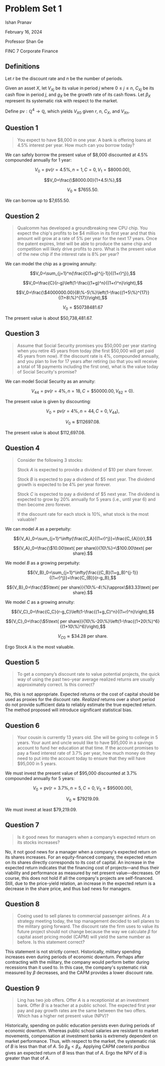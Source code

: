 # Problem Set 1

Ishan Pranav

February 16, 2024

Professor Shan Ge

FINC 7 Corporate Finance

## Definitions

Let $r$ be the discount rate and $n$ be the number of periods.

Given an asset $X$, let ${V_X}_j$ be its value in period $j$ where $0\leq j\leq
n$, ${C_X}_j$ be its cash flow in period $j$, and $g_X$ be the growth rate of
its cash flows. Let $\beta_X$ represent its systematic risk with respect to the
market.

Define $\mathrm{pv}:\mathbb{Q}^4\to\mathbb{Q}$, which yields ${V_X}_0$ given
$r$, $n$, $C_X$, and ${V_X}_n$.

## Question 1

> You expect to have \$8,000 in one year. A bank is offering loans at 4.5\%
> interest per year. How much can you borrow today?

We can safely borrow the present value of \$8,000 discounted at 4.5\% compounded
annually for 1 year:

$$V_0=\mathrm{pv}(r=4.5\%,\,n=1,\,C=0,\,V_1=\$8000.00),$$

$$V_0=\frac{\$8000.00}{1+4.5\%},$$

$$V_0\approx\$7655.50.$$

We can borrow up to \$7,655.50.

## Question 2

> Qualcomm has developed a groundbreaking new CPU chip. You expect the chip's
> profits to be \$4 million in its first year and that this amount will grow at
> a rate of 5\% per year for the next 17 years. Once the patent expires, Intel
> will be able to produce the same chip and competition will likely drive
> profits to zero. What is the present value of the new chip if the interest
> rate is 8\% per year?

We can model the chip as a growing annuity:

$$V_0=\sum_{j=1}^n{\frac{C(1+g)^{j-1}}{(1+r)^j}},$$

$$V_0=\frac{C}{r-g}\left(1-\frac{(1+g)^n}{(1+r)^n}\right),$$

$$V_0=\frac{\$4000000.00}{8\%-5\%}\left(1-\frac{(1+5\%)^{17}}{(1+8\%)^{17}}\right),$$

$$V_0=\$50738481.67$$

The present value is about $50,738,481.67.

## Question 3

> Assume that Social Security promises you $50,000 per year starting when you
> retire 45 years from today (the first $50,000 will get paid 45 years from
> now). If the discount rate is 4%, compounded annually, and you plan to live
> for 17 years after retiring (so that you will receive a total of 18 payments
> including the first one), what is the value today of Social Security's
> promise?

We can model Social Security as an annuity:

$$V_{44}=\mathrm{pv}(r=4\%,\,n=18,\,C=\$50000.00,\,V_{62}=0).$$

The present value is given by discounting:

$$V_0=\mathrm{pv}(r=4\%,\,n=44,\,C=0,\,V_{44}),$$

$$V_0\approx\$112697.08.$$

The present value is about \$112,697.08.

## Question 4

> Consider the following 3 stocks:
>
> Stock $A$ is expected to provide a dividend of \$10 per share forever.
>
> Stock $B$ is expected to pay a dividend of \$5 next year. The dividend growth
> is expected to be 4\% per year forever.
>
> Stock $C$ is expected to pay a dividend of \$5 next year. The dividend is
> expected to grow by 20\% annually for 5 years (i.e., until year 6) and then
> become zero forever.
>
> If the discount rate for each stock is 10\%, what stock is the most valuable?

We can model $A$ as a perpetuity:

$${V_A}_0=\sum_{j=1}^\infty{\frac{C_A}{(1+r)^j}}=\frac{C_{A}}{r},$$

$${V_A}_0=\frac{\$10.00\text{ per share}}{10\%}=\$100.00\text{ per share}.$$

We model $B$ as a growing perpetuity:

$${V_B}_0=\sum_{j=1}^\infty{\frac{{C_B}(1+g_B)^{j-1}}{(1+r)^j}}=\frac{C_{B}}{r-g_B},$$

$${V_B}_0=\frac{\$5\text{ per share}}{10\%-4\%}\approx\$83.33\text{ per share}.$$

We model $C$ as a growing annuity:

$${V_C}_0=\frac{C_C}{r-g_C}\left(1-\frac{(1+g_C)^n}{(1+r)^n}\right),$$

$${V_C}_0=\frac{\$5\text{ per share}}{10\%-20\%}\left(1-\frac{(1+20\%)^6}{(1+10\%)^6}\right),$$

$${V_C}_0\approx\$34.28\text{ per share}.$$

Ergo Stock A is the most valuable.

## Question 5

> To get a company’s discount rate to value potential projects, the quick way of
> using the past two-year average realized returns are usually approximately
> correct. Is this correct?

No, this is not appropriate. Expected returns or the cost of capital should be
used as proxies for the discount rate. _Realized_ returns over a short period do
not provide sufficient data to reliably estimate the true expected return. The
method proposed will introduce significant statistical bias.

## Question 6

> Your cousin is currently 13 years old. She will be going to college in 5
> years. Your aunt and uncle would like to have $95,000 in a savings account to
> fund her education at that time. If the account promises to pay a fixed
> interest rate of 3.7% per year, how much money do they need to put into the
> account today to ensure that they will have $95,000 in 5 years.

We must invest the present value of $95,000 discounted at 3.7% compounded
annually for 5 years:

$$V_0=\mathrm{pv}(r=3.7\%,\,n=5,\,C=0,\,V_5=\$95000.00),$$

$$V_0\approx\$79219.09.$$

We must invest at least \$79,219.09.

## Question 7

> Is it good news for managers when a company’s expected return on its stocks
> increases?

No, it not good news for a manager when a company's expected return on its
shares increases. For an equity-financed company, the expected return on its
shares directly corresponds to its cost of capital. An increase in the expected
return indicates that the financing cost of projects—and thus their viability
and performance as measured by net present value—decreases. Of course, this does
not hold if all the company's projects are self-financed. Still, due to the
price-yield relation, an increase in the expected return is a decrease in the
share price, and thus bad news for managers.

## Question 8

> Coeing used to sell planes to commercial passenger airlines. At a strategy
> meeting today, the top management decided to sell planes to the military going
> forward. The discount rate the firm uses to value its future project should
> not change because the way we calculate $\beta$ for capital asset pricing
> model (CAPM) will yield the same number as before. Is this statement correct?

This statement is not strictly correct. Historically, military spending
increases even during periods of economic downturn. Perhaps after contracting
with the military, the company would perform better during recessions than it
used to. In this case, the company's systematic risk measured by $\beta$
decreases, and the CAPM provides a lower discount rate.

## Question 9

> Ling has two job offers. Offer $A$ is a receptionist at an investment bank.
> Offer $B$ is a teacher at a public school. The expected first year pay and pay
> growth rates are the same between the two offers. Which has a higher net
> present value (NPV)?

Historically, spending on public education persists even during periods of
economic downturn. Whereas public school salaries are resistant to market
movements, compensation at investment banks is extremely dependent on market
performance.  Thus, with respect to the market, the systematic risk of $B$ is
less than that of $A$. So $\beta_B<\beta_A$. Applying CAPM _caeteris paribus_
gives an expected return of $B$ less than that of $A$. Ergo the NPV of $B$ is
greater than that of $A$.
